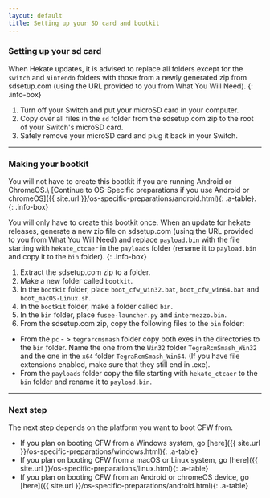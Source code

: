```yaml
---
layout: default
title: Setting up your SD card and bootkit
---
```


### Setting up your sd card

When Hekate updates, it is advised to replace all folders except for the `switch` and `Nintendo` folders with those from a newly generated zip from sdsetup.com (using the URL provided to you from What You Will Need).
{: .info-box}

1. Turn off your Switch and put your microSD card in your computer.
2. Copy over all files in the `sd` folder from the sdsetup.com zip to the root of your Switch's microSD card.
3. Safely remove your microSD card and plug it back in your Switch.

---

### Making your bootkit

You will not have to create this bootkit if you are running Android or ChromeOS.\\
[Continue to OS-Specific preparations if you use Android or chromeOS]({{ site.url }}/os-specific-preparations/android.html){: .a-table}.
{: .info-box}

You will only have to create this bootkit once. When an update for hekate releases, generate a new zip file on sdsetup.com (using the URL provided to you from What You Will Need) and replace `payload.bin` with the file starting with `hekate_ctcaer` in the `payloads` folder (rename it to `payload.bin` and copy it to the `bin` folder).
{: .info-box}

1. Extract the sdsetup.com zip to a folder.
2. Make a new folder called `bootkit`.
3. In the `bootkit` folder, place `boot_cfw_win32.bat`, `boot_cfw_win64.bat` and `boot_macOS-Linux.sh`.
4. In the `bootkit` folder, make a folder called `bin`.
5. In the `bin` folder, place `fusee-launcher.py` and `intermezzo.bin`.
6. From the sdsetup.com zip, copy the following files to the `bin` folder:
  - From the `pc` - > `tegrarcmsmash` folder copy both exes in the directories to the `bin` folder. Name the one from the `Win32` folder `TegraRcmSmash_Win32` and the one in the `x64` folder `TegraRcmSmash_Win64`. (If you have file extensions enabled, make sure that they still end in .exe).
  - From the `payloads` folder copy the file starting with `hekate_ctcaer` to the `bin` folder and rename it to `payload.bin`.

---

### Next step

The next step depends on the platform you want to boot CFW from.

- If you plan on booting CFW from a Windows system, go [here]({{ site.url }}/os-specific-preparations/windows.html){: .a-table}
- If you plan on booting CFW from a macOS or Linux system, go [here]({{ site.url }}/os-specific-preparations/linux.html){: .a-table}
- If you plan on booting CFW from an Android or chromeOS device, go [here]({{ site.url }}/os-specific-preparations/android.html){: .a-table}